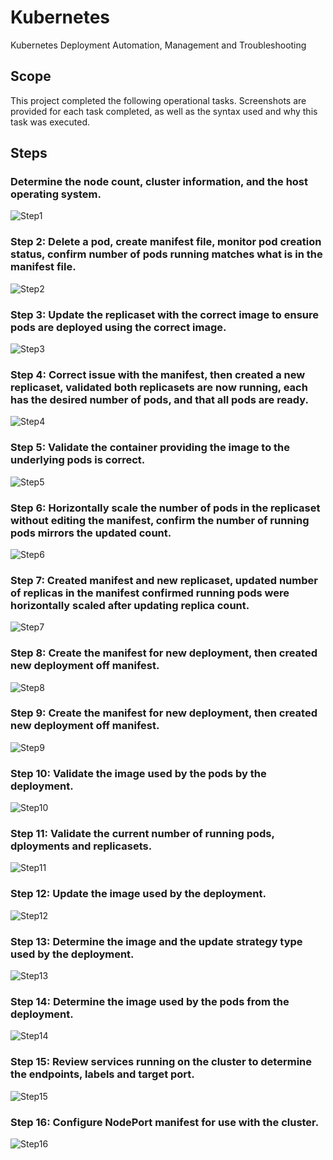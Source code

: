 # Kubernetes
Kubernetes Deployment Automation, Management and Troubleshooting

## Scope
This project completed the following operational tasks. Screenshots are provided for each task completed, as well as the syntax used and why this task was executed.

## Steps

### Determine the node count, cluster information, and the host operating system.
![Step1](images/step1.jpg)

### Step 2: Delete a pod, create manifest file, monitor pod creation status, confirm number of pods running matches what is in the manifest file.
![Step2](images/step2.jpg)

### Step 3: Update the replicaset with the correct image to ensure pods are deployed using the correct image.
![Step3](images/step3.jpg)

### Step 4: Correct issue with the manifest, then created a new replicaset, validated both replicasets are now running, each has the desired number of pods, and that all pods are ready.
![Step4](images/step4.jpg)

### Step 5: Validate the container providing the image to the underlying pods is correct.
![Step5](images/step5.jpg)

### Step 6: Horizontally scale the number of pods in the replicaset without editing the manifest, confirm the number of running pods mirrors the updated count.
![Step6](images/step6.jpg)

### Step 7: Created manifest and new replicaset, updated number of replicas in the manifest confirmed running pods were horizontally scaled after updating replica count.
![Step7](images/step7.jpg)

### Step 8: Create the manifest for new deployment, then created new deployment off manifest.
![Step8](images/step8.jpg)

### Step 9: Create the manifest for new deployment, then created new deployment off manifest.
![Step9](images/step9.jpg)

### Step 10: Validate the image used by the pods by the deployment.
![Step10](images/step10.jpg)

### Step 11: Validate the current number of running pods, dployments and replicasets.
![Step11](images/step11.jpg)

### Step 12: Update the image used by the deployment.
![Step12](images/step12.jpg)

### Step 13: Determine the image and the update strategy type used by the deployment.
![Step13](images/step13.jpg)

### Step 14: Determine the image used by the pods from the deployment.
![Step14](images/step14.jpg)

### Step 15: Review services running on the cluster to determine the endpoints, labels and target port.
![Step15](images/step15.jpg)

### Step 16: Configure NodePort manifest for use with the cluster.
![Step16](images/step16.jpg)
